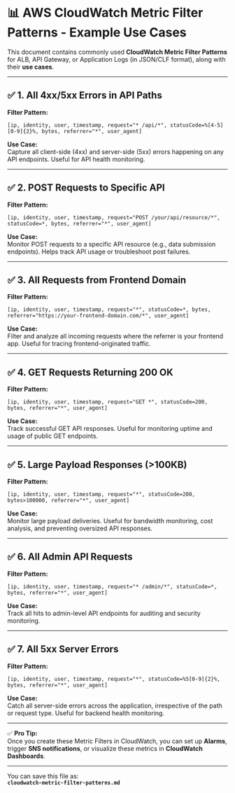
# 📊 AWS CloudWatch Metric Filter Patterns - Example Use Cases

This document contains commonly used **CloudWatch Metric Filter Patterns** for ALB, API Gateway, or Application Logs (in JSON/CLF format), along with their **use cases**.

---

## ✅ 1. All 4xx/5xx Errors in API Paths

**Filter Pattern:**
```
[ip, identity, user, timestamp, request="* /api/*", statusCode=%[4-5][0-9]{2}%, bytes, referrer="*", user_agent]
```

**Use Case:**  
Capture all client-side (4xx) and server-side (5xx) errors happening on any API endpoints. Useful for API health monitoring.

---

## ✅ 2. POST Requests to Specific API

**Filter Pattern:**
```
[ip, identity, user, timestamp, request="POST /your/api/resource/*", statusCode=*, bytes, referrer="*", user_agent]
```

**Use Case:**  
Monitor POST requests to a specific API resource (e.g., data submission endpoints). Helps track API usage or troubleshoot post failures.

---

## ✅ 3. All Requests from Frontend Domain

**Filter Pattern:**
```
[ip, identity, user, timestamp, request="*", statusCode=*, bytes, referrer="https://your-frontend-domain.com/*", user_agent]
```

**Use Case:**  
Filter and analyze all incoming requests where the referrer is your frontend app. Useful for tracing frontend-originated traffic.

---

## ✅ 4. GET Requests Returning 200 OK

**Filter Pattern:**
```
[ip, identity, user, timestamp, request="GET *", statusCode=200, bytes, referrer="*", user_agent]
```

**Use Case:**  
Track successful GET API responses. Useful for monitoring uptime and usage of public GET endpoints.

---

## ✅ 5. Large Payload Responses (>100KB)

**Filter Pattern:**
```
[ip, identity, user, timestamp, request="*", statusCode=200, bytes>100000, referrer="*", user_agent]
```

**Use Case:**  
Monitor large payload deliveries. Useful for bandwidth monitoring, cost analysis, and preventing oversized API responses.

---

## ✅ 6. All Admin API Requests

**Filter Pattern:**
```
[ip, identity, user, timestamp, request="* /admin/*", statusCode=*, bytes, referrer="*", user_agent]
```

**Use Case:**  
Track all hits to admin-level API endpoints for auditing and security monitoring.

---

## ✅ 7. All 5xx Server Errors

**Filter Pattern:**
```
[ip, identity, user, timestamp, request="*", statusCode=%5[0-9]{2}%, bytes, referrer="*", user_agent]
```

**Use Case:**  
Catch all server-side errors across the application, irrespective of the path or request type. Useful for backend health monitoring.

---

✅ **Pro Tip:**  
Once you create these Metric Filters in CloudWatch, you can set up **Alarms**, trigger **SNS notifications**, or visualize these metrics in **CloudWatch Dashboards**.

---

You can save this file as:  
**`cloudwatch-metric-filter-patterns.md`**
